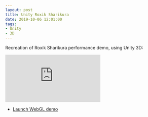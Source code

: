 ```yaml
---
layout: post
title: Unity Roxik Sharikura
date: 2019-10-06 12:01:00
tags:
- Unity
- 3D
---
```


Recreation of Roxik Sharikura performance demo, using Unity 3D:

<div class="video-wrapper">
    <iframe class="embed-responsive-item" src="https://www.youtube.com/embed/qTJWrYHpWUQ" frameborder="0" allow="accelerometer; autoplay; encrypted-media; gyroscope; picture-in-picture" allowfullscreen></iframe>
</div>

- [Launch WebGL demo](https://labs.jasonsturges.com/unity/unity-roxik-sharikura/index.html)
